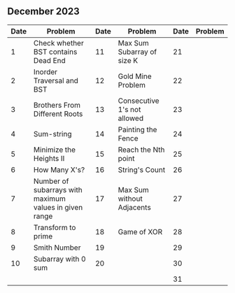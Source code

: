 ## December 2023

| Date | Problem                                                | Date | Problem                     | Date | Problem |
| ---- | ------------------------------------------------------ | ---- | --------------------------- | ---- | ------- |
| 1    | Check whether BST contains Dead End                    | 11   | Max Sum Subarray of size K  | 21   |         |
| 2    | Inorder Traversal and BST                              | 12   | Gold Mine Problem           | 22   |         |
| 3    | Brothers From Different Roots                          | 13   | Consecutive 1's not allowed | 23   |         |
| 4    | Sum-string                                             | 14   | Painting the Fence          | 24   |         |
| 5    | Minimize the Heights II                                | 15   | Reach the Nth point         | 25   |         |
| 6    | How Many X's?                                          | 16   | String's Count              | 26   |         |
| 7    | Number of subarrays with maximum values in given range | 17   | Max Sum without Adjacents   | 27   |         |
| 8    | Transform to prime                                     | 18   | Game of XOR                 | 28   |         |
| 9    | Smith Number                                           | 19   |                             | 29   |         |
| 10   | Subarray with 0 sum                                    | 20   |                             | 30   |         |
|      |                                                        |      |                             | 31   |         |

